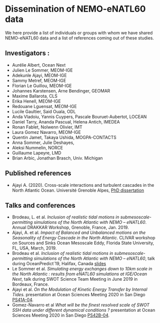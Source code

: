 # Dissemination of NEMO-eNATL60 data 

We here provide a list of individuals or groups with whom we have shared NEMO-eNATL60 data and a list of references coming out of these studies. 

## Investigators : 
 - Aurélie Albert, Ocean Next
 - Julien Le Sommer, MEOM-IGE
 - Adekunle Ajayi, MEOM-IGE
 - Sammy Metref, MEOM-IGE
 - Florian Le Guillou, MEOM-IGE
 - Johannes Karstensen, Arne Bendinger, GEOMAR
 - Maxime Ballarota, CLS
 - Erika Henell, MEOM-IGE
 - Redouane Lguensat, MEOM-IGE
 - Lucile Gaultier, Said Ouala, ODL
 - Anda Vladoiu, Yannis Cuypers, Pascale Bouruet-Aubertot, LOCEAN
 - Daniel Tarry, Ananda Pascual, Helena Antich, IMEDEA
 - Ronan Fablet, Nolwenn Olivier, IMT 
 - Laura Gomez Navarro, MEOM-IGE
 - Quentin Jamet, Takaya Ushida, MOGPA-CONTACTS
 - Anna Sommer, Julie Deshayes, 
 - Aleksi Nummelin, NORCE
 - Guillaume Lapeyre, LMD
 - Brian Arbic, Jonathan Brasch, Univ. Michigan

## Published references

- Ajayi A. (2020). Cross-scale interactions and turbulent cascades in the North Atlantic Ocean. Université Grenoble Alpes, [PhD dissertation](https://tel.archives-ouvertes.fr/tel-02861906)


## Talks and conferences 

 - Brodeau, L. et al. *Inclusion of realistic tidal motions in submesoscale-permitting simulations of the North Atlantic with NEMO – eNATL60*. Annual DRAKKAR Workshop, Grenoble, France, Jan. 2019.
 - Ajayi, A. et al. *Impact of Balanced and Unbalanced motions on the Seasonality of Energy Cascade in the North Atlantic*. CLIVAR workshop on Sources and Sinks Ocean Mesoscale Eddy, Florida State University, FL, USA, March, 2019.
- Brodeau et al. *Inclusion of realistic tidal motions in submesoscale-permitting simulations of the North Atlantic with NEMO – eNATL60*, talk during OceanPredict´19, Halifax, Canada [slides](https://www.godae.org/~godae-data/OP19/3.5.2-20190507_Brodeau_OceanPredict19_Halifax.pdf)
- Le Sommer et al. *Simulating energy exchanges down to 10km scale in the North Atlantic : results from eNATL60 simulations at IGE/Ocean Next*, talk during SWOT Science Team Meeting in June 2019 in Bordeaux, France.
- Ajayi et al. *On the Modulation of Kinetic Energy Transfer by Internal Tides.* presentation at Ocean Sciences Meeting 2020 in San Diego  [PS41A-04](https://agu.confex.com/agu/osm20/meetingapp.cgi/Paper/643730).
- Gomez-Navarro et al *What will be the finest resolved scale of SWOT SSH data under different dynamical conditions ?* presentation at Ocean Sciences Meeting 2020 in San Diego [PS42B-04](https://agu.confex.com/agu/osm20/meetingapp.cgi/Paper/650536).

